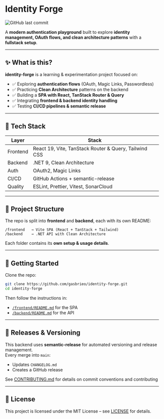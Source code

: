 # Identity Forge

![GitHub last commit](https://img.shields.io/github/last-commit/gasbrieo/identity-forge)

A **modern authentication playground** built to explore **identity management, OAuth flows, and clean architecture patterns** with a **fullstack setup**.

---

## ✨ What is this?

**identity-forge** is a learning & experimentation project focused on:

- ✅ Exploring **authentication flows** (OAuth, Magic Links, Passwordless)
- ✅ Practicing **Clean Architecture** patterns on the backend
- ✅ Building a **SPA with React, TanStack Router & Query**
- ✅ Integrating **frontend & backend identity handling**
- ✅ Testing **CI/CD pipelines & semantic release**

---

## 🧱 Tech Stack

| Layer    | Stack                                                 |
| -------- | ----------------------------------------------------- |
| Frontend | React 19, Vite, TanStack Router & Query, Tailwind CSS |
| Backend  | .NET 9, Clean Architecture                            |
| Auth     | OAuth2, Magic Links                                   |
| CI/CD    | GitHub Actions + semantic-release                     |
| Quality  | ESLint, Prettier, Vitest, SonarCloud                  |

---

## 📂 Project Structure

The repo is split into **frontend** and **backend**, each with its own README:

```
/frontend   → Vite SPA (React + TanStack + Tailwind)
/backend    → .NET API with Clean Architecture
```

Each folder contains its **own setup & usage details**.

---

## 🚀 Getting Started

Clone the repo:

```bash
git clone https://github.com/gasbrieo/identity-forge.git
cd identity-forge
```

Then follow the instructions in:

- [`/frontend/README.md`](./frontend/README.md) for the SPA
- [`/backend/README.md`](./backend/README.md) for the API

---

## 🔄 Releases & Versioning

This backend uses **semantic-release** for automated versioning and release management.  
Every merge into `main`:
- Updates `CHANGELOG.md`
- Creates a GitHub release

See [CONTRIBUTING.md](CONTRIBUTING.md) for details on commit conventions and contributing

---

## 🪪 License

This project is licensed under the MIT License – see [LICENSE](LICENSE) for details.
